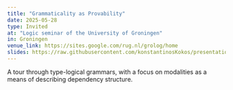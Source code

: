 ```yaml
---
title: "Grammaticality as Provability"
date: 2025-05-28
type: Invited
at: "Logic seminar of the University of Groningen"
in: Groningen
venue_link: https://sites.google.com/rug.nl/grolog/home
slides: https://raw.githubusercontent.com/konstantinosKokos/presentations/master/GroLog/main.pdf
---
```


A tour through type-logical grammars, with a focus on modalities as a means of describing dependency structure.
